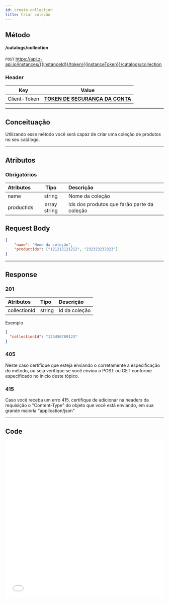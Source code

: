 ```yaml
---
id: create-collection
title: Criar coleção
---
```


## Método

#### /catalogs/collection

`POST` https://api.z-api.io/instances/{{instanceId}}/token/{{instanceToken}}/catalogs/collection

### Header

|      Key       |            Value            |
| :------------: |     :-----------------:     |
|  Client-Token  | **[TOKEN DE SEGURANÇA DA CONTA](../security/client-token)** |
---

## Conceituação

Utilizando esse método você será capaz de criar uma coleção de produtos no seu catálogo.

---

## Atributos

### Obrigatórios

| Atributos   |  Tipo        | Descrição                                   |
| :---------- | :----------: | :------------------------------------------ |
| name        | string       | Nome da coleção                             |
| productIds  | array string | Ids dos produtos que farão parte da coleção |

## Request Body

```json
{
    "name": "Nome da coleção",
    "productIds": ["121212121212", "232323232323"]
}
```

---

## Response

### 201

| Atributos      | Tipo   | Descrição     |
| :------------- | :----- | :------------ |
| collectionId   | string | Id da coleção |

Exemplo

```json
{
  "collectionId": "123456789123"
}
```

### 405

Neste caso certifique que esteja enviando o corretamente a especificação do método, ou seja verifique se você enviou o POST ou GET conforme especificado no inicio deste tópico.

### 415

Caso você receba um erro 415, certifique de adicionar na headers da requisição o "Content-Type" do objeto que você está enviando, em sua grande maioria "application/json"

---

## Code

<iframe src="//api.apiembed.com/?source=https://raw.githubusercontent.com/Z-API/z-api-docs/main/json-examples/create-collection.json&targets=all" frameborder="0" scrolling="no" width="100%" height="500px" seamless></iframe>
